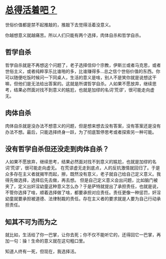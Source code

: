 # [总得活着吧？](https://github.com/geoqiao/gitblog/issues/9)

世俗价值都是禁不起推敲的，推敲下去觉得活着没意义。  

你越想意义就越痛苦。所以人们只能有两个选择，肉体自杀和哲学自杀。

## 哲学自杀

哲学自杀就是不再想这个问题了，老子选择信仰个宗教，伊斯兰或者马克思，或者世俗主义，或者纯粹享乐比谁啪的多，比谁赚得多…总之信个世俗价值的东西。你可以随便吃饭时候问一下同桌人，生活的意义是啥，别人不是笑你就是说想这干嘛，但他们是无法给出答案的。这就是所谓哲学自杀。人如果不愿放弃，继续思考，结果必然面对找不到意义的尴尬，也就是加缪的名词‘荒谬’，很可能走向虚无。

## 肉体自杀

肉体自杀就是没办法不想意义的问题，但是想来想去没有答案，没有答案还是没有办法不想。最后，只能选择终身一跃，为了彻底暂停思考或者探索另一种可能。

## 没有哲学自杀但还没走到肉体自杀？

人如果不愿放弃，继续思考，结果必然面对找不到意义的尴尬，也就是加缪的名词‘荒谬’，很可能走向虚无。
在荒谬虚无走到底点，人的反抗激情就回归了。于是众多存在主义者就揭竿而起，擦，既然没有意义，老子就自己给自己定义意义。我得先做选择，选择后先去做，再去想。
但是自己定义意义会出问题，比如脑门被夹了，定义出奸淫幼童这种意义怎么办？于是萨特就提出了承担责任，也就是说，不管你选择了啥，顺着选择做了啥，都要承担对应责任。责任更像一种惩罚，奸淫幼童就要承担被道德、法律制裁的责任。存在主义者的要求就是人要为自己行动承担责任。

## 知其不可为而为之

就比如，生活给了你一巴掌，让你去死；你不仅不能听它的，还得回它一巴掌，再加一句：操！生命的意义就在这句粗口里。

知道人终有一死，但现在，我选择活。

